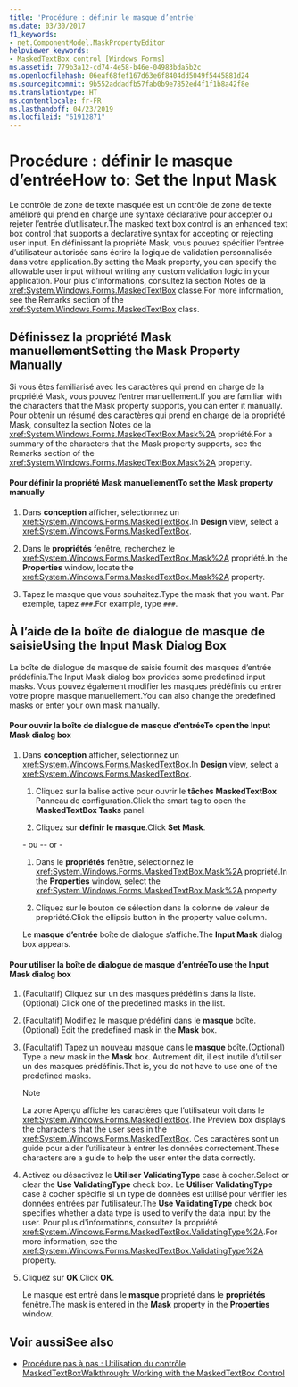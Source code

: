 ```yaml
---
title: 'Procédure : définir le masque d’entrée'
ms.date: 03/30/2017
f1_keywords:
- net.ComponentModel.MaskPropertyEditor
helpviewer_keywords:
- MaskedTextBox control [Windows Forms]
ms.assetid: 779b3a12-cd74-4e58-b46e-04983bda5b2c
ms.openlocfilehash: 06eaf68fef167d63e6f8404dd5049f5445881d24
ms.sourcegitcommit: 9b552addadfb57fab0b9e7852ed4f1f1b8a42f8e
ms.translationtype: HT
ms.contentlocale: fr-FR
ms.lasthandoff: 04/23/2019
ms.locfileid: "61912871"
---
```

# <a name="how-to-set-the-input-mask"></a><span data-ttu-id="4c6de-102">Procédure : définir le masque d’entrée</span><span class="sxs-lookup"><span data-stu-id="4c6de-102">How to: Set the Input Mask</span></span>
<span data-ttu-id="4c6de-103">Le contrôle de zone de texte masquée est un contrôle de zone de texte amélioré qui prend en charge une syntaxe déclarative pour accepter ou rejeter l’entrée d’utilisateur.</span><span class="sxs-lookup"><span data-stu-id="4c6de-103">The masked text box control is an enhanced text box control that supports a declarative syntax for accepting or rejecting user input.</span></span> <span data-ttu-id="4c6de-104">En définissant la propriété Mask, vous pouvez spécifier l’entrée d’utilisateur autorisée sans écrire la logique de validation personnalisée dans votre application.</span><span class="sxs-lookup"><span data-stu-id="4c6de-104">By setting the Mask property, you can specify the allowable user input without writing any custom validation logic in your application.</span></span> <span data-ttu-id="4c6de-105">Pour plus d’informations, consultez la section Notes de la <xref:System.Windows.Forms.MaskedTextBox> classe.</span><span class="sxs-lookup"><span data-stu-id="4c6de-105">For more information, see the Remarks section of the <xref:System.Windows.Forms.MaskedTextBox> class.</span></span>  
  
## <a name="setting-the-mask-property-manually"></a><span data-ttu-id="4c6de-106">Définissez la propriété Mask manuellement</span><span class="sxs-lookup"><span data-stu-id="4c6de-106">Setting the Mask Property Manually</span></span>  
 <span data-ttu-id="4c6de-107">Si vous êtes familiarisé avec les caractères qui prend en charge de la propriété Mask, vous pouvez l’entrer manuellement.</span><span class="sxs-lookup"><span data-stu-id="4c6de-107">If you are familiar with the characters that the Mask property supports, you can enter it manually.</span></span> <span data-ttu-id="4c6de-108">Pour obtenir un résumé des caractères qui prend en charge de la propriété Mask, consultez la section Notes de la <xref:System.Windows.Forms.MaskedTextBox.Mask%2A> propriété.</span><span class="sxs-lookup"><span data-stu-id="4c6de-108">For a summary of the characters that the Mask property supports, see the Remarks section of the <xref:System.Windows.Forms.MaskedTextBox.Mask%2A> property.</span></span>  
  
#### <a name="to-set-the-mask-property-manually"></a><span data-ttu-id="4c6de-109">Pour définir la propriété Mask manuellement</span><span class="sxs-lookup"><span data-stu-id="4c6de-109">To set the Mask property manually</span></span>  
  
1. <span data-ttu-id="4c6de-110">Dans **conception** afficher, sélectionnez un <xref:System.Windows.Forms.MaskedTextBox>.</span><span class="sxs-lookup"><span data-stu-id="4c6de-110">In **Design** view, select a <xref:System.Windows.Forms.MaskedTextBox>.</span></span>  
  
2. <span data-ttu-id="4c6de-111">Dans le **propriétés** fenêtre, recherchez le <xref:System.Windows.Forms.MaskedTextBox.Mask%2A> propriété.</span><span class="sxs-lookup"><span data-stu-id="4c6de-111">In the **Properties** window, locate the <xref:System.Windows.Forms.MaskedTextBox.Mask%2A> property.</span></span>  
  
3. <span data-ttu-id="4c6de-112">Tapez le masque que vous souhaitez.</span><span class="sxs-lookup"><span data-stu-id="4c6de-112">Type the mask that you want.</span></span> <span data-ttu-id="4c6de-113">Par exemple, tapez `###`.</span><span class="sxs-lookup"><span data-stu-id="4c6de-113">For example, type `###`.</span></span>  
  
## <a name="using-the-input-mask-dialog-box"></a><span data-ttu-id="4c6de-114">À l’aide de la boîte de dialogue de masque de saisie</span><span class="sxs-lookup"><span data-stu-id="4c6de-114">Using the Input Mask Dialog Box</span></span>  
 <span data-ttu-id="4c6de-115">La boîte de dialogue de masque de saisie fournit des masques d’entrée prédéfinis.</span><span class="sxs-lookup"><span data-stu-id="4c6de-115">The Input Mask dialog box provides some predefined input masks.</span></span> <span data-ttu-id="4c6de-116">Vous pouvez également modifier les masques prédéfinis ou entrer votre propre masque manuellement.</span><span class="sxs-lookup"><span data-stu-id="4c6de-116">You can also change the predefined masks or enter your own mask manually.</span></span>  
  
#### <a name="to-open-the-input-mask-dialog-box"></a><span data-ttu-id="4c6de-117">Pour ouvrir la boîte de dialogue de masque d’entrée</span><span class="sxs-lookup"><span data-stu-id="4c6de-117">To open the Input Mask dialog box</span></span>  
  
1. <span data-ttu-id="4c6de-118">Dans **conception** afficher, sélectionnez un <xref:System.Windows.Forms.MaskedTextBox>.</span><span class="sxs-lookup"><span data-stu-id="4c6de-118">In **Design** view, select a <xref:System.Windows.Forms.MaskedTextBox>.</span></span>  
  
    1. <span data-ttu-id="4c6de-119">Cliquez sur la balise active pour ouvrir le **tâches MaskedTextBox** Panneau de configuration.</span><span class="sxs-lookup"><span data-stu-id="4c6de-119">Click the smart tag to open the **MaskedTextBox Tasks** panel.</span></span>  
  
    2. <span data-ttu-id="4c6de-120">Cliquez sur **définir le masque**.</span><span class="sxs-lookup"><span data-stu-id="4c6de-120">Click **Set Mask**.</span></span>  
  
     <span data-ttu-id="4c6de-121">\- ou -</span><span class="sxs-lookup"><span data-stu-id="4c6de-121">\- or -</span></span>  
  
    1. <span data-ttu-id="4c6de-122">Dans le **propriétés** fenêtre, sélectionnez le <xref:System.Windows.Forms.MaskedTextBox.Mask%2A> propriété.</span><span class="sxs-lookup"><span data-stu-id="4c6de-122">In the **Properties** window, select the <xref:System.Windows.Forms.MaskedTextBox.Mask%2A> property.</span></span>  
  
    2. <span data-ttu-id="4c6de-123">Cliquez sur le bouton de sélection dans la colonne de valeur de propriété.</span><span class="sxs-lookup"><span data-stu-id="4c6de-123">Click the ellipsis button in the property value column.</span></span>  
  
     <span data-ttu-id="4c6de-124">Le **masque d’entrée** boîte de dialogue s’affiche.</span><span class="sxs-lookup"><span data-stu-id="4c6de-124">The **Input Mask** dialog box appears.</span></span>  
  
#### <a name="to-use-the-input-mask-dialog-box"></a><span data-ttu-id="4c6de-125">Pour utiliser la boîte de dialogue de masque d’entrée</span><span class="sxs-lookup"><span data-stu-id="4c6de-125">To use the Input Mask dialog box</span></span>  
  
1. <span data-ttu-id="4c6de-126">(Facultatif) Cliquez sur un des masques prédéfinis dans la liste.</span><span class="sxs-lookup"><span data-stu-id="4c6de-126">(Optional) Click one of the predefined masks in the list.</span></span>  
  
2. <span data-ttu-id="4c6de-127">(Facultatif) Modifiez le masque prédéfini dans le **masque** boîte.</span><span class="sxs-lookup"><span data-stu-id="4c6de-127">(Optional) Edit the predefined mask in the **Mask** box.</span></span>  
  
3. <span data-ttu-id="4c6de-128">(Facultatif) Tapez un nouveau masque dans le **masque** boîte.</span><span class="sxs-lookup"><span data-stu-id="4c6de-128">(Optional) Type a new mask in the **Mask** box.</span></span> <span data-ttu-id="4c6de-129">Autrement dit, il est inutile d’utiliser un des masques prédéfinis.</span><span class="sxs-lookup"><span data-stu-id="4c6de-129">That is, you do not have to use one of the predefined masks.</span></span>  
  
    > [!NOTE]
    >  <span data-ttu-id="4c6de-130">La zone Aperçu affiche les caractères que l’utilisateur voit dans le <xref:System.Windows.Forms.MaskedTextBox>.</span><span class="sxs-lookup"><span data-stu-id="4c6de-130">The Preview box displays the characters that the user sees in the <xref:System.Windows.Forms.MaskedTextBox>.</span></span> <span data-ttu-id="4c6de-131">Ces caractères sont un guide pour aider l’utilisateur à entrer les données correctement.</span><span class="sxs-lookup"><span data-stu-id="4c6de-131">These characters are a guide to help the user enter the data correctly.</span></span>  
  
4. <span data-ttu-id="4c6de-132">Activez ou désactivez le **Utiliser ValidatingType** case à cocher.</span><span class="sxs-lookup"><span data-stu-id="4c6de-132">Select or clear the **Use ValidatingType** check box.</span></span> <span data-ttu-id="4c6de-133">Le **Utiliser ValidatingType** case à cocher spécifie si un type de données est utilisé pour vérifier les données entrées par l’utilisateur.</span><span class="sxs-lookup"><span data-stu-id="4c6de-133">The **Use ValidatingType** check box specifies whether a data type is used to verify the data input by the user.</span></span> <span data-ttu-id="4c6de-134">Pour plus d'informations, consultez la propriété <xref:System.Windows.Forms.MaskedTextBox.ValidatingType%2A>.</span><span class="sxs-lookup"><span data-stu-id="4c6de-134">For more information, see the <xref:System.Windows.Forms.MaskedTextBox.ValidatingType%2A> property.</span></span>  
  
5. <span data-ttu-id="4c6de-135">Cliquez sur **OK**.</span><span class="sxs-lookup"><span data-stu-id="4c6de-135">Click **OK**.</span></span>  
  
     <span data-ttu-id="4c6de-136">Le masque est entré dans le **masque** propriété dans le **propriétés** fenêtre.</span><span class="sxs-lookup"><span data-stu-id="4c6de-136">The mask is entered in the **Mask** property in the **Properties** window.</span></span>  
  
## <a name="see-also"></a><span data-ttu-id="4c6de-137">Voir aussi</span><span class="sxs-lookup"><span data-stu-id="4c6de-137">See also</span></span>

- [<span data-ttu-id="4c6de-138">Procédure pas à pas : Utilisation du contrôle MaskedTextBox</span><span class="sxs-lookup"><span data-stu-id="4c6de-138">Walkthrough: Working with the MaskedTextBox Control</span></span>](walkthrough-working-with-the-maskedtextbox-control.md)
